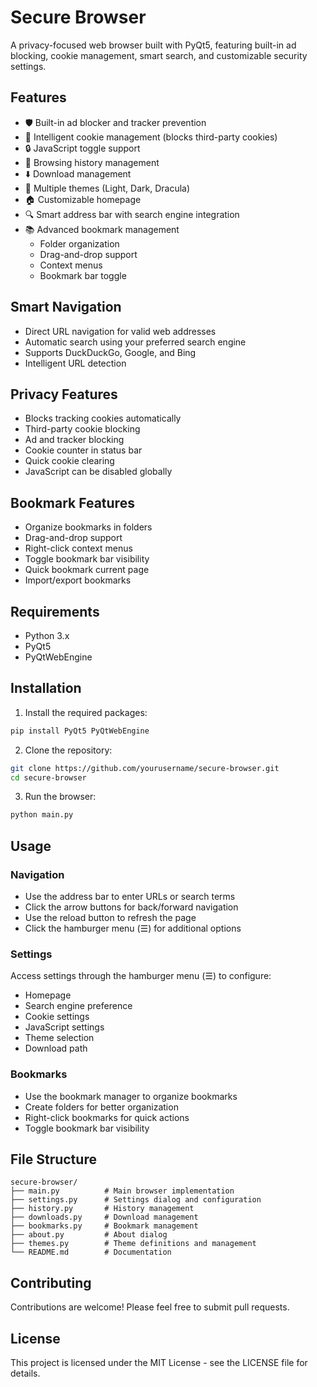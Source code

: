 # Secure Browser

A privacy-focused web browser built with PyQt5, featuring built-in ad blocking, cookie management, smart search, and customizable security settings.

## Features

- 🛡️ Built-in ad blocker and tracker prevention
- 🍪 Intelligent cookie management (blocks third-party cookies)
- 🔒 JavaScript toggle support
- 📜 Browsing history management
- ⬇️ Download management
- 🎨 Multiple themes (Light, Dark, Dracula)
- 🏠 Customizable homepage
- 🔍 Smart address bar with search engine integration
- 📚 Advanced bookmark management
  - Folder organization
  - Drag-and-drop support
  - Context menus
  - Bookmark bar toggle

## Smart Navigation

- Direct URL navigation for valid web addresses
- Automatic search using your preferred search engine
- Supports DuckDuckGo, Google, and Bing
- Intelligent URL detection

## Privacy Features

- Blocks tracking cookies automatically
- Third-party cookie blocking
- Ad and tracker blocking
- Cookie counter in status bar
- Quick cookie clearing
- JavaScript can be disabled globally

## Bookmark Features

- Organize bookmarks in folders
- Drag-and-drop support
- Right-click context menus
- Toggle bookmark bar visibility
- Quick bookmark current page
- Import/export bookmarks

## Requirements

- Python 3.x
- PyQt5
- PyQtWebEngine

## Installation

1. Install the required packages:
```bash
pip install PyQt5 PyQtWebEngine
```

2. Clone the repository:
```bash
git clone https://github.com/yourusername/secure-browser.git
cd secure-browser
```

3. Run the browser:
```bash
python main.py
```

## Usage

### Navigation
- Use the address bar to enter URLs or search terms
- Click the arrow buttons for back/forward navigation
- Use the reload button to refresh the page
- Click the hamburger menu (☰) for additional options

### Settings
Access settings through the hamburger menu (☰) to configure:
- Homepage
- Search engine preference
- Cookie settings
- JavaScript settings
- Theme selection
- Download path

### Bookmarks
- Use the bookmark manager to organize bookmarks
- Create folders for better organization
- Right-click bookmarks for quick actions
- Toggle bookmark bar visibility

## File Structure
```
secure-browser/
├── main.py          # Main browser implementation
├── settings.py      # Settings dialog and configuration
├── history.py       # History management
├── downloads.py     # Download management
├── bookmarks.py     # Bookmark management
├── about.py         # About dialog
├── themes.py        # Theme definitions and management
└── README.md        # Documentation
```

## Contributing

Contributions are welcome! Please feel free to submit pull requests.

## License

This project is licensed under the MIT License - see the LICENSE file for details.